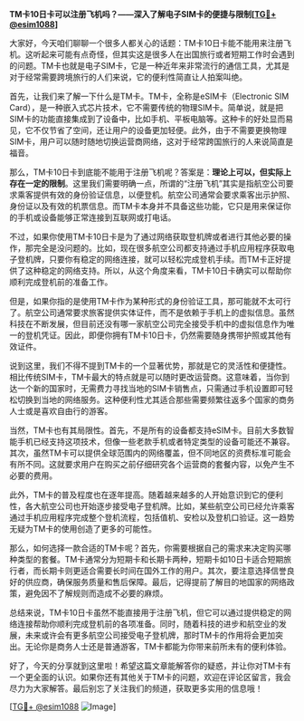 **TM卡10日卡可以注册飞机吗？——深入了解电子SIM卡的便捷与限制[[TG💪+ @esim1088](https://t.me/s/esim1088)]**

大家好，今天咱们聊聊一个很多人都关心的话题：TM卡10日卡能不能用来注册飞机。这听起来可能有点奇怪，但其实这是很多人在出国旅行或者短期工作时会遇到的问题。TM卡也就是电子SIM卡，它是一种近年来非常流行的通信工具，尤其是对于经常需要跨境旅行的人们来说，它的便利性简直让人拍案叫绝。

首先，让我们来了解一下什么是TM卡。TM卡，全称是eSIM卡（Electronic SIM Card），是一种嵌入式芯片技术，它不需要传统的物理SIM卡。简单说，就是把SIM卡的功能直接集成到了设备中，比如手机、平板电脑等。这种卡的好处显而易见，它不仅节省了空间，还让用户的设备更加轻便。此外，由于不需要更换物理SIM卡，用户可以随时随地切换运营商网络，这对于经常跨国旅行的人来说简直是福音。

那么，TM卡10日卡到底能不能用于注册飞机呢？答案是：**理论上可以，但实际上存在一定的限制**。这里我们需要明确一点，所谓的“注册飞机”其实是指航空公司要求乘客提供有效的身份验证信息，以便登机。航空公司通常会要求乘客出示护照、身份证以及有效的机票信息。而TM卡本身并不具备这些功能，它只是用来保证你的手机或设备能够正常连接到互联网或打电话。

不过，如果你使用TM卡10日卡是为了通过网络获取登机牌或者进行其他必要的操作，那完全是没问题的。比如，现在很多航空公司都支持通过手机应用程序获取电子登机牌，只要你有稳定的网络连接，就可以轻松完成登机手续。而TM卡正好提供了这种稳定的网络支持。所以，从这个角度来看，TM卡10日卡确实可以帮助你顺利完成登机前的准备工作。

但是，如果你指的是使用TM卡作为某种形式的身份验证工具，那可能就不太可行了。航空公司通常要求旅客提供实体证件，而不是依赖于手机上的虚拟信息。虽然科技在不断发展，但目前还没有哪一家航空公司完全接受手机中的虚拟信息作为唯一的登机凭证。因此，即便你拥有TM卡10日卡，仍然需要随身携带护照或其他有效证件。

说到这里，我们不得不提到TM卡的一个显著优势，那就是它的灵活性和便捷性。相比传统SIM卡，TM卡最大的特点就是可以随时更改运营商。这意味着，当你到达一个新的国家时，无需费力寻找当地的SIM卡销售点，只需通过手机设置即可轻松切换到当地的网络服务。这种便利性尤其适合那些需要频繁往返多个国家的商务人士或是喜欢自由行的游客。

当然，TM卡也有其局限性。首先，不是所有的设备都支持eSIM卡。目前大多数智能手机已经支持这项技术，但像一些老款手机或者特定类型的设备可能还不兼容。其次，虽然TM卡可以提供全球范围内的网络覆盖，但不同地区的资费标准可能会有所不同。这就要求用户在购买之前仔细研究各个运营商的套餐内容，以免产生不必要的费用。

此外，TM卡的普及程度也在逐年提高。随着越来越多的人开始意识到它的便利性，各大航空公司也开始逐步接受电子登机牌。比如，某些航空公司已经允许乘客通过手机应用程序完成整个登机流程，包括值机、安检以及登机口验证。这一趋势无疑为TM卡的使用创造了更多的可能性。

那么，如何选择一款合适的TM卡呢？首先，你需要根据自己的需求来决定购买哪种类型的套餐。TM卡通常分为短期卡和长期卡两种，短期卡如10日卡适合短期旅行者，而长期卡则更适合需要长时间在国外工作的用户。其次，要注意选择信誉良好的供应商，确保服务质量和售后保障。最后，记得提前了解目的地国家的网络政策，避免因不了解规则而造成不必要的麻烦。

总结来说，TM卡10日卡虽然不能直接用于注册飞机，但它可以通过提供稳定的网络连接帮助你顺利完成登机前的各项准备。同时，随着科技的进步和航空业的发展，未来或许会有更多航空公司接受电子登机牌，那时TM卡的作用将会更加突出。无论你是商务人士还是普通游客，TM卡都能为你带来前所未有的便利体验。

好了，今天的分享就到这里啦！希望这篇文章能解答你的疑惑，并让你对TM卡有一个更全面的认识。如果你还有其他关于TM卡的问题，欢迎在评论区留言，我会尽力为大家解答。最后别忘了关注我们的频道，获取更多实用的信息哦！

[[TG💪+ @esim1088](https://t.me/s/esim1088) ![Image](https://i.postimg.cc/4NQfJmqS/Snipaste-2025-05-13-00-14-12.png)]